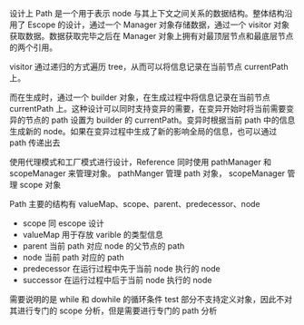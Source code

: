 设计上 Path 是一个用于表示 node 与其上下文之间关系的数据结构。整体结构沿用了 Escope 的设计，通过一个 Manager 对象存储数据，通过一个 visitor 对象获取数据。数据获取完毕之后在 Manager 对象上拥有对最顶层节点和最底层节点的两个引用。

visitor 通过递归的方式遍历 tree，从而可以将信息记录在当前节点 currentPath 上。

而在生成时，通过一个 builder 对象，在生成过程中将信息记录在当前节点 currentPath 上。这种设计可以同时支持变异的需要，在变异开始时将当前需要变异的节点的 path 设置为 builder 的 currentPath。变异时根据当前 path 中的信息生成新的 node。如果在变异过程中生成了新的影响全局的信息，也可以通过 path 传递出去

使用代理模式和工厂模式进行设计，Reference 同时使用 pathManager 和 scopeManager 来管理对象。 pathManger 管理 path 对象， scopeManager 管理 scope 对象

Path 主要的结构有  valueMap、scope、parent、predecessor、node

- scope 同 escope 设计
- valueMap 用于存放 varible 的类型信息
- parent 当前 path 对应 node 的父节点的 path
- node 当前 path 对应的 path
- predecessor 在运行过程中先于当前 node 执行的 node
- successor 在运行过程中后于当前 node 执行的 node


需要说明的是 while 和 dowhile 的循环条件 test 部分不支持定义对象，因此不对其进行专门的 scope 分析，但是需要进行专门的 path 分析